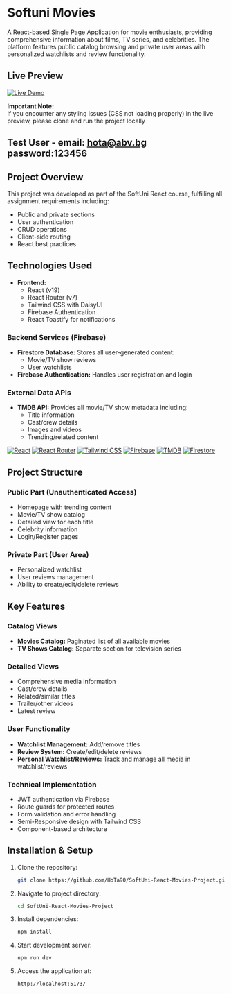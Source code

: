 # Softuni Movies

A React-based Single Page Application for movie enthusiasts, providing comprehensive information about films, TV series, and celebrities. The platform features public catalog browsing and private user areas with personalized watchlists and review functionality.

## Live Preview

[![Live Demo](https://img.shields.io/badge/Live_Demo-Open-green?style=for-the-badge)](https://softuni-movies.web.app/)

**Important Note:**  
If you encounter any styling issues (CSS not loading properly) in the live preview, please clone and run the project locally

## Test User - email: hota@abv.bg password:123456

## Project Overview

This project was developed as part of the SoftUni React course, fulfilling all assignment requirements including:
- Public and private sections
- User authentication
- CRUD operations
- Client-side routing
- React best practices

## Technologies Used

- **Frontend:**
  - React (v19)
  - React Router (v7)
  - Tailwind CSS with DaisyUI
  - Firebase Authentication
  - React Toastify for notifications

### Backend Services (Firebase)
- **Firestore Database:** Stores all user-generated content:
  - Movie/TV show reviews
  - User watchlists
- **Firebase Authentication:** Handles user registration and login

### External Data APIs
- **TMDB API:** Provides all movie/TV show metadata including:
  - Title information
  - Cast/crew details
  - Images and videos
  - Trending/related content

[![React](https://img.shields.io/badge/React-✓-blue)]() [![React Router](https://img.shields.io/badge/React_Router-✓-brightgreen)]() [![Tailwind CSS](https://img.shields.io/badge/Tailwind_CSS-✓-important)]() [![Firebase](https://img.shields.io/badge/Firebase_Auth-✓-yellowgreen)]() [![TMDB](https://img.shields.io/badge/TMDB_API-✓-informational)]() [![Firestore](https://img.shields.io/badge/Firestore_DB-✓-orange)]()

## Project Structure

### Public Part (Unauthenticated Access)
- Homepage with trending content
- Movie/TV show catalog
- Detailed view for each title
- Celebrity information
- Login/Register pages

### Private Part (User Area)
- Personalized watchlist
- User reviews management
- Ability to create/edit/delete reviews

## Key Features

### Catalog Views
- **Movies Catalog:** Paginated list of all available movies
- **TV Shows Catalog:** Separate section for television series

### Detailed Views
- Comprehensive media information
- Cast/crew details
- Related/similar titles
- Trailer/other videos
- Latest review

### User Functionality
- **Watchlist Management:** Add/remove titles
- **Review System:** Create/edit/delete reviews
- **Personal Watchlist/Reviews:** Track and manage all media in watchlist/reviews

### Technical Implementation
- JWT authentication via Firebase
- Route guards for protected routes
- Form validation and error handling
- Semi-Responsive design with Tailwind CSS
- Component-based architecture

## Installation & Setup

1. Clone the repository:
   ```bash
   git clone https://github.com/HoTa90/SoftUni-React-Movies-Project.git
   ```

2. Navigate to project directory:
   ```bash
   cd SoftUni-React-Movies-Project
   ```

3. Install dependencies:
   ```bash
   npm install
   ```

4. Start development server:
    ```bash
    npm run dev
    ```

5. Access the application at:
   ```bash
   http://localhost:5173/
   ```
   